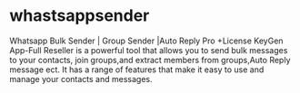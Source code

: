 # whastsappsender
Whatsapp Bulk Sender | Group Sender |Auto Reply Pro +License KeyGen App-Full Reseller is a powerful tool that allows you to send bulk messages to your contacts, join groups,and extract members from groups,Auto Reply message ect. It has a range of features that make it easy to use and manage your contacts and messages.
